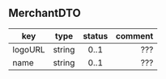 ## MerchantDTO

key | type | status | comment
--- | ---- | :----: | ---:
logoURL | string | 0..1 | ???
name | string | 0..1 | ???